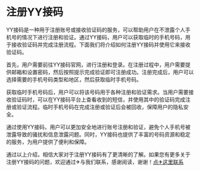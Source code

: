 # 注册YY接码

YY接码是一种用于注册账号或接收验证码的服务，可以帮助用户在不泄露个人手机号的情况下进行注册和验证。通过YY接码，用户可以获取临时的手机号码，用于接收验证码并完成注册流程。下面我们将介绍如何注册YY接码并使用它来接收验证码。

首先，用户需要前往YY接码官网，进行注册和登录。在注册过程中，用户需要提供邮箱和设置密码，然后按照提示完成验证即可注册成功。注册完成后，用户可以选择需要的手机号码类型和地区，然后获取临时手机号码。

获取临时手机号码后，用户可以将该号码用于各种注册和验证需求。当用户需要接收验证码时，可以在YY接码平台上查看收到的短信，并使用其中的验证码完成注册或验证流程。临时手机号码在完成注册或验证后会被回收，保障用户的隐私安全。

通过使用YY接码，用户可以更加安全地进行账号注册和验证，避免个人手机号被泄露导致的骚扰和信息泄露问题。同时，YY接码也提供了丰富的号码资源和稳定的服务，为用户提供了便利和保障。

通过以上介绍，相信大家对于注册YY接码有了更清晰的了解。如果您有更多关于注册YY接码的问题，欢迎通过✈与我们联系，感谢阅读，谢谢！[点✈这里联系](https://ss.k02.cc)